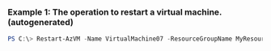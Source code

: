 ### Example 1: The operation to restart a virtual machine. (autogenerated)
```powershell
PS C:\> Restart-AzVM -Name VirtualMachine07 -ResourceGroupName MyResourceGroup
```


